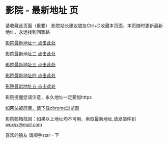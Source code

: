 # 影院 - 最新地址 页

请收藏此页面（重要）
影院站长建议狼友Ctrl+D收藏本页面，本页随时更新最新地址，永远找到回家路

[影院最新地址一 点击此处](https://5uxyw.top/) 

[影院最新地址二 点击此处](https://5mmxk.top/) 

[影院最新地址三 点击此处](https://5khfa.top/) 

[影院最新地址四 点击此处](https://5mmxk.top/) 

[影院最新地址五 点击此处](https://5uxyw.top/) 

影院提醒您请注意，永久地址一定要加https

[如网站被屏蔽，请下载chrome浏览器](https://8xe23.com/chrome_93.0.4577.82.apk) 

影院邮箱找回：如果以上地址均不可用，索取最新地址,请发邮件到 woxsx@mail.com

喜欢的狼友 请顺手star一下
